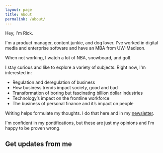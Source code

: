 ```yaml
---
layout: page
title: About
permalink: /about/
---
```


Hey, I'm Rick.

I'm a product manager, content junkie, and dog lover. I've worked in digital media and enterprise software and have an MBA from UW-Madison.

When not working, I watch a lot of NBA, snowboard, and golf.

I stay curious and like to explore a variety of subjects. Right now, I'm interested in:

- Regulation and deregulation of business
- How business trends impact society, good and bad
- Transformation of boring but fascinating billion dollar industries
- Technology’s impact on the frontline workforce
- The business of personal finance and it’s impact on people

Writing helps formulate my thoughts. I do that here and in my [newsletter](www.rickjarrell.com/newsletter).

I'm confident in my pontifications, but these are just my opinions and I'm happy to be proven wrong.

## Get updates from me
